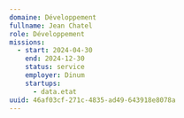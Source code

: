 ```yaml
---
domaine: Développement
fullname: Jean Chatel
role: Développement
missions:
  - start: 2024-04-30
    end: 2024-12-30
    status: service
    employer: Dinum
    startups:
      - data.etat
uuid: 46af03cf-271c-4835-ad49-643918e8078a
---
```

